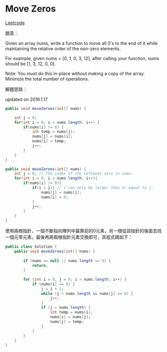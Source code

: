 # Move Zeros

[Leetcode](https://leetcode.com/problems/move-zeroes/)

題意：

Given an array nums, write a function to move all 0's to the end of it while maintaining the relative order of the non-zero elements.

For example, given nums = [0, 1, 0, 3, 12], after calling your function, nums should be [1, 3, 12, 0, 0].

Note:
You must do this in-place without making a copy of the array.
Minimize the total number of operations.


解題思路：

updated on 2016.1.17

```java
public void moveZeroes(int[] nums) {

    int j = 0;
    for(int i = 0; i < nums.length; i++) {
        if(nums[i] != 0) {
            int temp = nums[j];
            nums[j] = nums[i];
            nums[i] = temp;
            j++;
        }
    }
}
```


```java
public void moveZeroes(int[] nums) {
    int j = 0; // The index of the leftmost zero in nums.
    for(int i = 0; i < nums.length; i++){
        if(nums[i] != 0){
            if(i > j){ // i can only be larger than or equal to j.
                nums[j] = nums[i];
                nums[i] = 0;
            }
            j++;
        }
    }
}
```

使用兩根指針，一個不斷指向陣列中最靠前的0元素，另一根從該指針的後面去找一個元零元素，最後再將兩根指針元素交換即可，其程式碼如下：

```java
public class Solution {
    public void moveZeroes(int[] nums) {
        
        if (nums == null || nums.length == 0) {
            return;
        }
        
        for (int i = 0, j = 0; i < nums.length; i++) {
            if (nums[i] == 0) {
                j = i + 1;
                while (j < nums.length && nums[j] == 0) {
                    j++;
                }
                if (j < nums.length) {
                    int temp = nums[i];
                    nums[i] = nums[j];
                    nums[j] = temp;
                }
            }
        }
    }
}
```